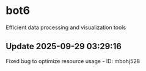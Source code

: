 # bot6
Efficient data processing and visualization tools

## Update 2025-09-29 03:29:16
Fixed bug to optimize resource usage - ID: mbohj528

